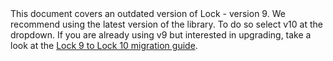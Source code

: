 <div class="alert alert-warning">
This document covers an outdated version of Lock - version 9. We recommend using the latest version of the library. To do so select v10 at the dropdown. If you are already using v9 but interested in upgrading, take a look at the <a href="/libraries/lock/v10/migration-guide">Lock 9 to Lock 10 migration guide</a>.
</div>
